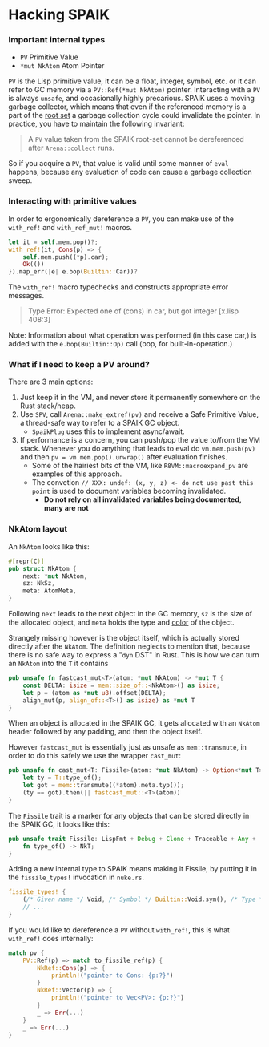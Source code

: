# Hacking SPAIK

### Important internal types

- `PV` Primitive Value
- `*mut NkAtom` Atom Pointer

`PV` is the Lisp primitive value, it can be a float, integer, symbol, etc. or
it can refer to GC memory via a `PV::Ref(*mut NkAtom)` pointer. Interacting with
a `PV` is always `unsafe`, and occasionally highly precarious. SPAIK uses a
moving garbage collector, which means that even if the referenced memory is a
part of the [root set][1] a garbage collection cycle could invalidate the pointer.
In practice, you have to maintain the following invariant:

> A `PV` value taken from the SPAIK root-set cannot be dereferenced after
> `Arena::collect` runs.

[1]: https://en.wikipedia.org/wiki/Tracing_garbage_collection

So if you acquire a `PV`, that value is valid until some manner of `eval`
happens, because any evaluation of code can cause a garbage collection sweep.

### Interacting with primitive values

In order to ergonomically dereference a `PV`, you can make use of the `with_ref!` and `with_ref_mut!` macros.

```rust
let it = self.mem.pop()?;
with_ref!(it, Cons(p) => {
    self.mem.push((*p).car);
    Ok(())
}).map_err(|e| e.bop(Builtin::Car))?
```

The `with_ref!` macro typechecks and constructs appropriate error messages.

> Type Error: Expected one of (cons) in car, but got integer [x.lisp 408:3]

Note: Information about what operation was performed (in this case car,) is
added with the `e.bop(Builtin::Op)` call (bop, for built-in-operation.)

### What if I need to keep a PV around?

There are 3 main options:

1. Just keep it in the VM, and never store it permanently somewhere on the Rust
   stack/heap.
2. Use `SPV`, call `Arena::make_extref(pv)` and receive a Safe Primitive Value,
   a thread-safe way to refer to a SPAIK GC object.
   - `SpaikPlug` uses this to implement async/await.
3. If performance is a concern, you can push/pop the value to/from the VM stack.
   Whenever you do anything that leads to eval do `vm.mem.push(pv)` and then
   `pv = vm.mem.pop().unwrap()` after evaluation finishes.
   - Some of the hairiest bits of the VM, like `R8VM::macroexpand_pv` are
     examples of this approach.
   - The convetion `// XXX: undef: (x, y, z) <- do not use past this point`
     is used to document variables becoming invalidated.
     - **Do not rely on all invalidated variables being documented, many are
       not**

### NkAtom layout

An `NkAtom` looks like this:

```rust
#[repr(C)]
pub struct NkAtom {
    next: *mut NkAtom,
    sz: NkSz,
    meta: AtomMeta,
}
```

Following `next` leads to the next object in the GC memory, `sz` is the size of
the allocated object, and `meta` holds the type and [color][2] of the object.

[2]: https://en.wikipedia.org/wiki/Tracing_garbage_collection#Tri-color_marking

Strangely missing however is the object itself, which is actually stored
directly after the `NkAtom`. The definition neglects to mention that, because
there is no safe way to express a "`dyn` DST" in Rust. This is how we can turn
an `NkAtom` into the `T` it contains

```rust
pub unsafe fn fastcast_mut<T>(atom: *mut NkAtom) -> *mut T {
    const DELTA: isize = mem::size_of::<NkAtom>() as isize;
    let p = (atom as *mut u8).offset(DELTA);
    align_mut(p, align_of::<T>() as isize) as *mut T
}
```

When an object is allocated in the SPAIK GC, it gets allocated with an `NkAtom`
header followed by any padding, and then the object itself.

However `fastcast_mut` is essentially just as unsafe as `mem::transmute`, in
order to do this safely we use the wrapper `cast_mut`:

```rust
pub unsafe fn cast_mut<T: Fissile>(atom: *mut NkAtom) -> Option<*mut T> {
    let ty = T::type_of();
    let got = mem::transmute((*atom).meta.typ());
    (ty == got).then(|| fastcast_mut::<T>(atom))
}
```

The `Fissile` trait is a marker for any objects that can be stored directly in
the SPAIK GC, it looks like this:

```rust
pub unsafe trait Fissile: LispFmt + Debug + Clone + Traceable + Any + 'static {
    fn type_of() -> NkT;
}
```

Adding a new internal type to SPAIK means making it Fissile, by putting it in
the `fissile_types!` invocation in `nuke.rs`.

```rust
fissile_types! {
    (/* Given name */ Void, /* Symbol */ Builtin::Void.sym(), /* Type */ crate::nuke::Void),
    // ...
}
```

If you would like to dereference a `PV` without `with_ref!`, this is what
`with_ref!` does internally:

```rust
match pv {
    PV::Ref(p) => match to_fissile_ref(p) {
        NkRef::Cons(p) => {
            println!("pointer to Cons: {p:?}")
        }
        NkRef::Vector(p) => {
            println!("pointer to Vec<PV>: {p:?}")
        }
        _ => Err(...)
    }
    _ => Err(...)
}
```

